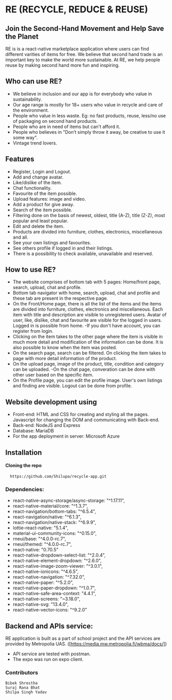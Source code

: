 # RE (RECYCLE, REDUCE & REUSE)
## Join the Second-Hand Movement and Help Save the Planet

RE is  is a react-native marketplace application where users can find different varities of items for free. We believe that second hand trade is an important key to make the world more sustainable. At RE, we help people reuse by making second hand more fun and inspiring.

## Who can use RE?
- We believe in inclusion and our app is for everybody who value in sustainability.
- Our age range is mostly for 18+ users who value in recycle and care of the environment.
- People who value in less waste. Eg: no fast products, reuse, less/no use of  packaging on second hand products.
- People who are in need of items but can't afford it.
- People who believes in "Don’t simply throw it away, be creative to use it some way".
- Vintage trend lovers.

## Features
- Register, Login and Logout.
- Add and change avatar.
- Like/dislike of the item.
- Chat functionality.
- Favourite of the item possible.
- Upload features: image and video.
- Add a product for give away.
- Search of the item possible.
- Filtering done on the basis of newest, oldest, title (A-Z), title (Z-Z), most popular and least popular.
- Edit and delete the item.
- Products are divided into furniture, clothes, electronics, miscellaneous and all.
- See your own listings and favourites.
- See others profile if logged in and their listings.
- There is a possibility to check available, unavailable and reserved.

## How to use RE?
- The website comprises of bottom tab with 5 pages: Home/front page, search, upload, chat and profile.
- Bottom tab navigator with home, search, upload, chat and profile and these tab are present in the respective page.
- On the Front/Home page, there is all the list of the items and the items are divided into furniture, clothes, electronics and miscellaneous. Each item with title and description are visible to unregistered users. Avatar of user, like, dislike, chat and favourite are visible for the logged in users. Logged in is possible from home.
-If you don't have account, you can register from login.
- Clicking on the item takes to the other page where the item is visible in much more detail and modification of the information can be done. It is also possible to know when the item was posted.
- On the search page, search can be filtered. On clicking the item takes to page with more detail information of the product.
- On the upload page, image of the product, title, condition and category can be uploaded.
-On the chat page, converation can be done with other user based on the specific item.
- On the Profile page, you can edit the profile image. User's own listings and finding are visible. Logout can be done from profile.

## Website development using
- Front-end: HTML and CSS for creating and styling all the pages. Javascript for changing the DOM and communicating with Back-end.
- Back-end: NodeJS and Express
- Database: MariaDB
- For the app deployment in server: Microsoft Azure


## Installation

#### Cloning the repo

```http
  https://github.com/Shilupa/recycle-app.git
```
### Dependencies:
- react-native-async-storage/async-storage: "^1.17.11",
- react-native-material/core: "^1.3.7",
- react-navigation/bottom-tabs: "^6.5.4",
- react-navigation/native: "^6.1.3",
- react-navigation/native-stack: "^6.9.9",
- lottie-react-native: "5.1.4",
- material-ui-community-icons: "^0.15.0",
- rneui/base: "^4.0.0-rc.7",
- rneui/themed: "^4.0.0-rc.7",
- react-native: "0.70.5"
- react-native-dropdown-select-list: "^2.0.4",
- react-native-element-dropdown: "^2.6.0",
- react-native-image-zoom-viewer: "^3.0.1",
- react-native-ionicons: "^4.6.5",
- react-native-navigation: "^7.32.0",
- react-native-paper: "^5.2.0",
- react-native-paper-dropdown: "^1.0.7",
- react-native-safe-area-context: "4.4.1",
- react-native-screens: "~3.18.0",
- react-native-svg: "13.4.0",
- react-native-vector-icons: "^9.2.0"

## Backend and APIs service:
RE application is built as a part of school project and the API services are provided by Metropolia UAS. ([https://media.mw.metropolia.fi/wbma/docs/])

- API service are tested with postman.
- The expo was run on expo client.


### Contributors
    Bibek Shrestha
    Suraj Rana Bhat
    Shilpa Singh Yadav
